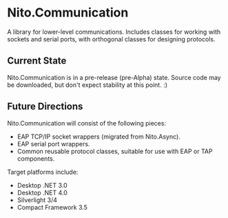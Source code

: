 # Nito.Communication

A library for lower-level communications. Includes classes for working with sockets and serial ports, with orthogonal classes for designing protocols.

## Current State

Nito.Communication is in a pre-release (pre-Alpha) state. Source code may be downloaded, but don't expect stability at this point. :)

## Future Directions

Nito.Communication will consist of the following pieces:
- EAP TCP/IP socket wrappers (migrated from Nito.Async).
- EAP serial port wrappers.
- Common reusable protocol classes, suitable for use with EAP or TAP components.

Target platforms include:
- Desktop .NET 3.0
- Desktop .NET 4.0
- Silverlight 3/4
- Compact Framework 3.5
